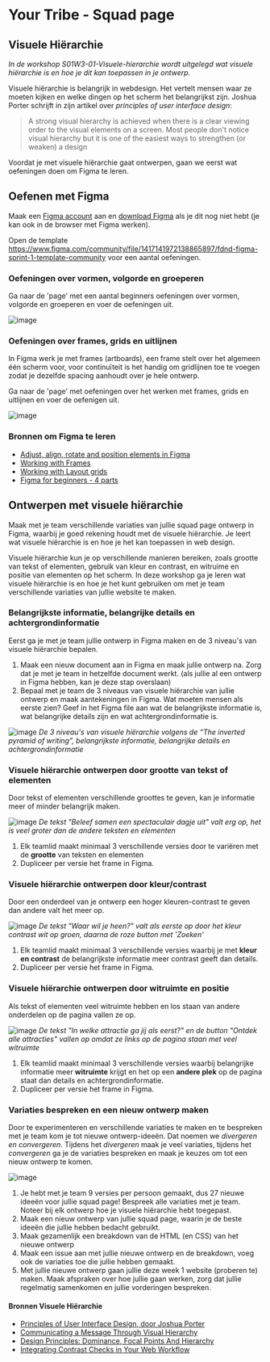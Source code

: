 # Your Tribe - Squad page

## Visuele Hiërarchie
_In de workshop S01W3-01-Visuele-hierarchie wordt uitgelegd wat visuele hiërarchie is en hoe je dit kan toepassen in je ontwerp._

Visuele hiërarchie is belangrijk in webdesign. Het vertelt mensen waar ze moeten kijken en welke dingen op het scherm het belangrijkst zijn. 
Joshua Porter schrijft in zijn artikel over _principles of user interface design_: 
> A strong visual hierarchy is achieved when there is a clear viewing order to the visual elements on a screen. Most people don't notice visual hierarchy but it is one of the easiest ways to strengthen (or weaken) a design

Voordat je met visuele hiërarchie gaat ontwerpen, gaan we eerst wat oefeningen doen om Figma te leren.





## Oefenen met Figma
Maak een [Figma account](https://www.figma.com/) aan en [download Figma](https://www.figma.com/downloads/) als je dit nog niet hebt (je kan ook in de browser met Figma werken).

Open de template https://www.figma.com/community/file/1417141972138865897/fdnd-figma-sprint-1-template-community voor een aantal oefeningen. 

### Oefeningen over vormen, volgorde en groeperen
Ga naar de 'page' met een aantal beginners oefeningen over vormen, volgorde en groeperen en voer de oefeningen uit. 

![image](https://github.com/user-attachments/assets/2b24f983-9d25-4314-96be-c2f35ee9dc36)

### Oefeningen over frames, grids en uitlijnen
In Figma werk je met frames (artboards), een frame stelt over het algemeen één scherm voor, voor continuïteit is het handig om gridlijnen toe te voegen zodat je dezelfde spacing aanhoudt over je hele ontwerp.

Ga naar de 'page' met oefeningen over het werken met frames, grids en uitlijnen en voer de oefenigen uit. 

![image](https://github.com/user-attachments/assets/217c21c6-e07c-46df-a45b-6521133b3205)

### Bronnen om Figma te leren

- [Adjust, align, rotate and position elements in Figma](https://help.figma.com/hc/en-us/articles/360039956914-Adjust-alignment-rotation-and-position)  
- [Working with Frames](https://help.figma.com/hc/en-us/articles/360041539473-Frames-in-Figma-Design)
- [Working with Layout grids](https://help.figma.com/hc/en-us/articles/360040450513-Create-layout-grids-with-grids-columns-and-rows)
- [Figma for beginners - 4 parts](https://help.figma.com/hc/en-us/sections/4405269443991-Figma-for-beginners-4-parts)








## Ontwerpen met visuele hiërarchie
Maak met je team verschillende variaties van jullie squad page ontwerp in Figma, waarbij je goed rekening houdt met de visuele hiërarchie. Je leert wat visuele hiërarchie is en hoe je het kan toepassen in web design. 

Visuele hiërarchie kun je op verschillende manieren bereiken, zoals grootte van tekst of elementen, gebruik van kleur en contrast, en witruime en positie van elementen op het scherm. In deze workshop ga je leren wat visuele hiërarchie is en hoe je het kunt gebruiken om met je team verschillende variaties van jullie website te maken. 

### Belangrijkste informatie, belangrijke details en achtergrondinformatie 
Eerst ga je met je team jullie ontwerp in Figma maken en de 3 niveau's van visuele hiërarchie bepalen.

1. Maak een nieuw document aan in Figma en maak jullie ontwerp na. Zorg dat je met je team in hetzelfde document werkt. (als jullie al een ontwerp in Figma hebben, kan je deze stap overslaan)
2. Bepaal met je team de 3 niveaus van visuele hiërarchie van jullie ontwerp en maak aantekeningen in Figma. Wat moeten mensen als eerste zien? Geef in het Figma file aan wat de belangrijkste informatie is, wat belangrijke details zijn en wat achtergrondinformatie is.

![image](https://github.com/user-attachments/assets/753332c2-78a0-4dbe-bb7f-39dba76f8184)
_De 3 niveau's van visuele hiërarchie volgens de “The inverted pyramid of writing”, belangrijkste informatie, belangrijke details en achtergrondinformatie_


### Visuele hiërarchie ontwerpen door grootte van tekst of elementen
Door tekst of elementen verschillende groottes te geven, kan je informatie meer of minder belangrijk maken. 

![image](https://github.com/user-attachments/assets/8eb9e155-1fd3-4eca-a10d-edc288666fe7) 
_De tekst "Beleef samen een spectaculair dagje uit" valt erg op, het is veel groter dan de andere teksten en elementen_

1. Elk teamlid maakt minimaal 3 verschillende versies door te variëren met de **grootte** van teksten en elementen
2. Dupliceer per versie het frame in Figma.

### Visuele hiërarchie ontwerpen door kleur/contrast
Door een onderdeel van je ontwerp een hoger kleuren-contrast te geven dan andere valt het meer op. 

![image](https://github.com/user-attachments/assets/1aebd071-acfd-4f55-bf87-399888e2068f) 
_De tekst "Waar wil je heen?" valt als eerste op door het kleur contrast wit op groen, daarna de roze button met 'Zoeken'_

1. Elk teamlid maakt minimaal 3 verschillende versies waarbij je met **kleur en contrast** de belangrijkste informatie meer contrast geeft dan details.
2. Dupliceer per versie het frame in Figma.

### Visuele hiërarchie ontwerpen door witruimte en positie
Als tekst of elementen veel witruimte hebben en los staan van andere onderdelen op de pagina vallen ze op. 

![image](https://github.com/user-attachments/assets/26f77bf0-d9b7-4e37-ad47-1213e867385b) 
_De tekst "In welke attractie ga jij als eerst?" en de button "Ontdek alle attracties" vallen op omdat ze links op de pagina staan met veel witruimte_ 

1.  Elk teamlid maakt minimaal 3 verschillende versies waarbij belangrijke informatie meer **witruimte** krijgt en het op een **andere plek** op de pagina staat dan details en achtergrondinformatie. 
2. Dupliceer per versie het frame in Figma.

### Variaties bespreken en een nieuw ontwerp maken
Door te experimenteren en verschillende variaties te maken en te bespreken met je team kom je tot nieuwe ontwerp-ideeën. Dat noemen we _divergeren en convergeren_. Tijdens het _divergeren_ maak je veel variaties, tijdens het _convergeren_ ga je de variaties bespreken en maak je keuzes om tot een nieuw ontwerp te komen. 

![image](https://github.com/user-attachments/assets/693625cb-0c55-4bc7-87f9-cdc9c0402e02)

1. Je hebt met je team 9 versies per persoon gemaakt, dus 27 nieuwe ideeën voor jullie squad page! Bespreek alle variaties met je team. Noteer bij elk ontwerp hoe je visuele hiërarchie hebt toegepast.
2. Maak een nieuw ontwerp van jullie squad page, waarin je de beste ideeën die jullie hebben bedacht gebruikt.
3. Maak gezamenlijk een breakdown van de HTML (en CSS) van het nieuwe ontwerp
4. Maak een issue aan met jullie nieuwe ontwerp en de breakdown, voeg ook de variaties toe die jullie hebben gemaakt.
5. Met jullie nieuwe ontwerp gaan jullie deze week 1 website (proberen te) maken. Maak afspraken over hoe jullie gaan werken, zorg dat jullie regelmatig samenkomen en jullie vorderingen bespreken. 



#### Bronnen Visuele Hiërarchie

- [Principles of User Interface Design, door Joshua Porter](http://bokardo.com/principles-of-user-interface-design/)
- [Communicating a Message Through Visual Hierarchy](https://designmodo.com/visual-hierarchy/)
- [Design Principles: Dominance, Focal Points And Hierarchy](https://www.smashingmagazine.com/2015/02/design-principles-dominance-focal-points-hierarchy/)
- [Integrating Contrast Checks in Your Web Workflow](https://24ways.org/2014/integrating-contrast-checks-in-your-web-workflow)
<!--- [Visual Hierarchy: How Well Does Your Design Communicate?](http://vanseodesign.com/web-design/visual-hierarchy/)-->
<!-- - [Korte video over layout en compositie  @ YouTube](https://www.youtube.com/watch?v=a5KYlHNKQB8) -->


